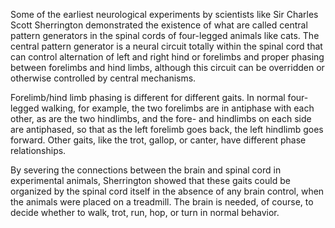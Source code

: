 Some of the earliest neurological experiments by scientists like Sir Charles Scott Sherrington demonstrated the existence of what are called central pattern generators in the spinal cords of four-legged animals like cats. The central pattern generator is a neural circuit totally within the spinal cord that can control alternation of left and right hind or forelimbs and proper phasing between forelimbs and hind limbs, although this circuit can be overridden or otherwise controlled by central mechanisms.

Forelimb/hind limb phasing is different for different gaits. In normal four-legged walking, for example, the two forelimbs are in antiphase with each other, as are the two hindlimbs, and the fore- and hindlimbs on each side are antiphased, so that as the left forelimb goes back, the left hindlimb goes forward. Other gaits, like the trot, gallop, or canter, have different phase relationships.

By severing the connections between the brain and spinal cord in experimental animals, Sherrington showed that these gaits could be organized by the spinal cord itself in the absence of any brain control, when the animals were placed on a treadmill. The brain is needed, of course, to decide whether to walk, trot, run, hop, or turn in normal behavior.